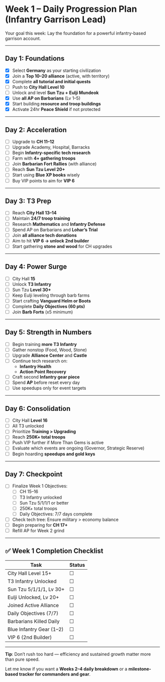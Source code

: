 # Week 1 – Daily Progression Plan (Infantry Garrison Lead)

Your goal this week: Lay the foundation for a powerful infantry-based garrison account.

---

## Day 1: Foundations

- [X] Select **Germany** as your starting civilization
- [X] Join a **Top 10–20 alliance** (active, with territory)
- [X] Complete **all tutorial and initial quests**
- [ ] Push to **City Hall Level 10**
- [ ] Unlock and level **Sun Tzu + Eulji Mundeok**
- [X] Use **all AP on Barbarians** (Lv 1–5)
- [X] Start building **resource and troop buildings**
- [X] Activate 24hr **Peace Shield** if not protected

---

## Day 2: Acceleration

- [ ] Upgrade to **CH 11–12**
- [ ] Upgrade Academy, Hospital, Barracks
- [ ] Begin **Infantry-specific tech research**
- [ ] Farm with **4+ gathering troops**
- [ ] Join **Barbarian Fort Rallies** (with alliance)
- [ ] Reach **Sun Tzu Level 20+**
- [ ] Start using **Blue XP books** wisely
- [ ] Buy VIP points to aim for **VIP 6**

---

## Day 3: T3 Prep

- [ ] Reach **City Hall 13–14**
- [ ] Maintain **24/7 troop training**
- [ ] Research **Mathematics** and **Infantry Defense**
- [ ] Spend AP on Barbarians and **Lohar’s Trial**
- [ ] Join **all alliance tech donations**
- [ ] Aim to hit **VIP 6 → unlock 2nd builder**
- [ ] Start gathering **stone and wood** for CH upgrades

---

## Day 4: Power Surge

- [ ] City Hall **15**
- [ ] Unlock **T3 Infantry**
- [ ] Sun Tzu **Level 30+**
- [ ] Keep Eulji leveling through barb farms
- [ ] Start crafting **Vanguard Helm or Boots**
- [ ] Complete **Daily Objectives (60 pts)**
- [ ] Join **Barb Forts** (x5 minimum)

---

## Day 5: Strength in Numbers

- [ ] Begin training **more T3 Infantry**
- [ ] Gather nonstop (Food, Wood, Stone)
- [ ] Upgrade **Alliance Center** and **Castle**
- [ ] Continue tech research on:
  - **Infantry Health**
  - **Action Point Recovery**
- [ ] Craft second **Infantry gear piece**
- [ ] Spend **AP** before reset every day
- [ ] Use speedups only for event targets

---

## Day 6: Consolidation

- [ ] City Hall **Level 16**
- [ ] All T3 unlocked
- [ ] Prioritize **Training > Upgrading**
- [ ] Reach **250K+ total troops**
- [ ] Push VIP further if More Than Gems is active
- [ ] Evaluate which events are ongoing (Governor, Strategic Reserve)
- [ ] Begin hoarding **speedups and gold keys**

---

## Day 7: Checkpoint

- [ ] Finalize Week 1 Objectives:
  - [ ] CH 15–16
  - [ ] T3 Infantry unlocked
  - [ ] Sun Tzu 5/1/1/1 or better
  - [ ] 250K+ total troops
  - [ ] Daily Objectives: 7/7 days complete
- [ ] Check tech tree: Ensure military > economy balance
- [ ] Begin preparing for **CH 17+**
- [ ] Refill AP for Week 2 grind

---

## ✅ Week 1 Completion Checklist

| Task                     | Status |
|--------------------------|--------|
| City Hall Level 15+      | ☐      |
| T3 Infantry Unlocked     | ☐      |
| Sun Tzu 5/1/1/1, Lv 30+  | ☐      |
| Eulji Unlocked, Lv 20+   | ☐      |
| Joined Active Alliance   | ☐      |
| Daily Objectives (7/7)   | ☐      |
| Barbarians Killed Daily  | ☐      |
| Blue Infantry Gear (1–2) | ☐      |
| VIP 6 (2nd Builder)      | ☐      |

---

**Tip**: Don’t rush too hard — efficiency and sustained growth matter more than pure speed.

Let me know if you want a **Weeks 2–4 daily breakdown** or a **milestone-based tracker for commanders and gear**.
